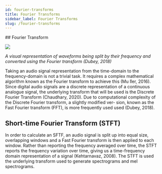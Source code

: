 ```yaml
---
id: fourier-transforms
title: Fourier Transforms
sidebar_label: Fourier Transforms
slug: /fourier-transforms
---
```


## Fourier Transform

![](https://miro.medium.com/max/942/1*uL4gqMutokf5r-M8P7bG7w.png)

_A visual representation of waveforms being split by their frequency and converted using the Fourier transform (Dubey, 2018)_

Taking an audio signal representation from the time-domain to the frequency-domain is not a trivial task. It requires a complex mathematical algorithm known as the Fourier transform to achieve this (Mu ̈ller, 2016). Since digital audio signals are a discrete representation of a continuous analogue signal, the underlying transform that will be used is the Discrete Fourier Transform (Chaudhary, 2020). Due to computational complexity of the Discrete Fourier transform, a slightly modified ver- sion, known as the Fast Fourier transform (FFT), is more frequently used used (Dubey, 2018).

## Short-time Fourier Transform (STFT)

In order to calculate an SFTF, an audio signal is split up into equal size, overlapping windows and a Fast Fourier transform is then applied to each window. Rather than reporting the frequency
averaged over time, the STFT reports the frequency variation over time, giving us a time-frequency domain representation of a signal (Kehtarnavaz, 2008). The STFT is used the underlying transform used to generate spectrograms and mel spectrograms.
